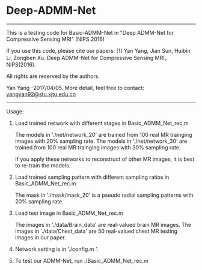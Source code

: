 # Deep-ADMM-Net

***********************************************************************************************************

This is a testing code for Basic-ADMM-Net in "Deep ADMM-Net for Compressive Sensing MRI" (NIPS 2016)
 
If you use this code, please cite our papers:
[1] Yan Yang, Jian Sun, Huibin Li, Zongben Xu. Deep ADMM-Net for Compressive Sensing MRI，NIPS(2016).

All rights are reserved by the authors.

Yan Yang -2017/04/05. More detail, feel free to contact: yangyan92@stu.xjtu.edu.cn


***********************************************************************************************************



Usage:


1. Load trained network with different stages in Basic_ADMM_Net_rec.m

   The models in './net/network_20' are trained from 100 real MR trainging images with 20% sampling rate. 
   The models in './net/network_30' are trained from 100 real MR trainging images with 30% sampling rate.
   
   If you apply these networks to  reconstruct of other MR images, it is best to re-train the models.

2. Load trained sampling pattern with different sampling ratios in Basic_ADMM_Net_rec.m

   The mask in './mask/mask_20' is a pseudo radial sampling patterns with 20% sampling rate.
   
3. Load test image  in Basic_ADMM_Net_rec.m

   The images in './data/Brain_data' are real-valued brain MR images.
   The images in './data/Chest_data' are 50 real-valued chest MR testing images in our paper.

4. Network setting is in  './config.m '.

5. To test our ADMM-Net, run
   ./Basic_ADMM_Net_rec.m





